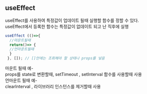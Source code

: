 ## useEffect 
useEffect를 사용하여 특정값이 업데이트 될때 실행할 함수를 정할 수 있다.  
 useEffect에서 등록한 함수는 특정값이 없데이트 되고 난 직후에 실행  
```javascript
useEffect (()=>{
  //마운트될때
  return()=> {
  //언마운트될때 
  }
 }, []); // []안에는 조회해야 할 상태나 props를 넣음
 ```
 
 마운트 될때 예-  
 props를 state로 변환할때, setTimeout , setInterval 함수를 사용할때 사용  
 언마운트 될때 예-  
 clearInterval , 라이브러리 인스턴스를 제거할때 사용  
 

 
